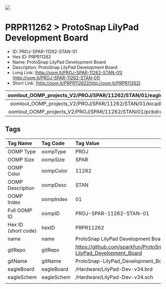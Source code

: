 


  
![][im]
# PRPR11262 > ProtoSnap LilyPad Development Board

- ID: PROJ-SPAR-11262-STAN-01
- Hex ID: PRPR11262
- Name: ProtoSnap LilyPad Development Board
- Description: ProtoSnap LilyPad Development Board
- Long Link: [http://oom.lt/PROJ-SPAR-11262-STAN-01](http://oom.lt/PROJ-SPAR-11262-STAN-01)
- Short Link: [http://oom.lt/PRPR11262](http://oom.lt/PRPR11262)
  

|oomlout_OOMP_projects_V2/PROJ/SPAR/11262/STAN/01/eagleImage.png|oomlout_OOMP_projects_V2/PROJ/SPAR/11262/STAN/01/eagleSchemImage.png|oomlout_OOMP_projects_V2/PROJ/SPAR/11262/STAN/01/kicadPcb3dFront.png|oomlout_OOMP_projects_V2/PROJ/SPAR/11262/STAN/01/kicadPcb3dBack.png|
| :---: | :---: | :---: | :---: |
|oomlout_OOMP_projects_V2/PROJ/SPAR/11262/STAN/01/kicadPcb3d.png|oomlout_OOMP_projects_V2/PROJ/SPAR/11262/STAN/01/bomBack.png|oomlout_OOMP_projects_V2/PROJ/SPAR/11262/STAN/01/bomFront.png|oomlout_OOMP_projects_V2/PROJ/SPAR/11262/STAN/01/pcbdraw.svg|
|oomlout_OOMP_projects_V2/PROJ/SPAR/11262/STAN/01/pcbdrawBack.svg||||

## Tags
  

|Tag Name|Tag Code|Tag Value|
| :--- | :--- | :--- |
|OOMP Type|oompType|PROJ|
|OOMP Size|oompSize|SPAR|
|OOMP Color|oompColor|11262|
|OOMP Description|oompDesc|STAN|
|OOMP Index|oompIndex|01|
|Full OOMP ID|oompID|PROJ-SPAR-11262-STAN-01|
|Hex ID (short code)|hexID|PRPR11262|
|name|name|ProtoSnap LilyPad Development Board|
|gitRepo|gitRepo|https://github.com/sparkfun/ProtoSnap-LilyPad_Development_Board|
|gitName|gitName|ProtoSnap-LilyPad_Development_Board|
|eagleBoard|eagleBoard|/Hardware/LilyPad-Dev-v34.brd|
|eagleSchem|eagleSchem|/Hardware/LilyPad-Dev-v34.sch|
||||



[im]: PROJ/SPAR/11262/STAN/01/kicadPcb3d_450.png
